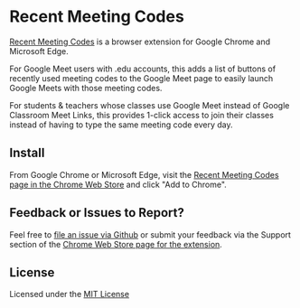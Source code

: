 Recent Meeting Codes
====================

[Recent Meeting Codes](https://chrome.google.com/webstore/detail/recent-meeting-codes/jblnhjdigaepgkbclpggccmhcmnpkghf) is a browser extension for Google Chrome and Microsoft Edge.

For Google Meet users with .edu accounts, this adds a list of buttons of recently used meeting codes to the Google Meet page to easily launch Google Meets with those meeting codes.

For students & teachers whose classes use Google Meet instead of Google Classroom Meet Links, this provides 1-click access to join their classes instead of having to type the same meeting code every day.

## Install

From Google Chrome or Microsoft Edge, visit the [Recent Meeting Codes page in the Chrome Web Store](https://chrome.google.com/webstore/detail/recent-meeting-codes/jblnhjdigaepgkbclpggccmhcmnpkghf) and click "Add to Chrome".

## Feedback or Issues to Report?

Feel free to [file an issue via Github](https://github.com/JohnRiv/recent-meeting-codes/issues) or submit your feedback via the Support section of the [Chrome Web Store page for the extension](https://chrome.google.com/webstore/detail/recent-meeting-codes/jblnhjdigaepgkbclpggccmhcmnpkghf).

## License

Licensed under the [MIT License](https://github.com/JohnRiv/recent-meeting-codes/blob/main/LICENSE)
